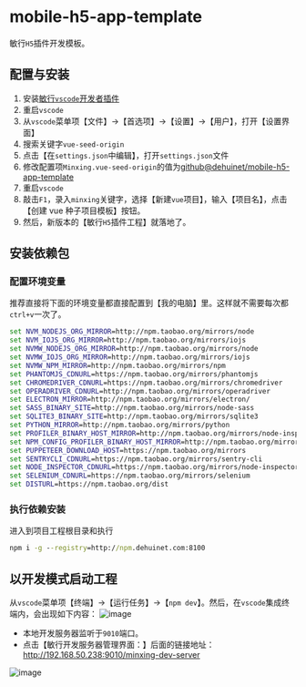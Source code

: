 # mobile-h5-app-template

敏行`H5`插件开发模板。

## 配置与安装

1. 安装[敏行`vscode`开发者插件](https://marketplace.visualstudio.com/items?itemName=minxing.vscode-minxing-extension)
2. 重启`vscode`
3. 从`vscode`菜单项【文件】->【首选项】->【设置】->【用户】，打开【设置界面】
4. 搜索关键字`vue-seed-origin`
5. 点击【在`settings.json`中编辑】，打开`settings.json`文件
6. 修改配置项`Minxing.vue-seed-origin`的值为[github@dehuinet/mobile-h5-app-template](https://github.com/dehuinet/mobile-h5-app-template/)
7. 重启`vscode`
8. 敲击`F1`，录入`minxing`关键字，选择【新建`vue`项目】，输入【项目名】，点击【创建 vue 种子项目模板】按钮。
9. 然后，新版本的【敏行`H5`插件工程】就落地了。

## 安装依赖包

### 配置环境变量

推荐直接将下面的环境变量都直接配置到【我的电脑】里。这样就不需要每次都`ctrl+v`一次了。

```bat
set NVM_NODEJS_ORG_MIRROR=http://npm.taobao.org/mirrors/node
set NVM_IOJS_ORG_MIRROR=http://npm.taobao.org/mirrors/iojs
set NVMW_NODEJS_ORG_MIRROR=http://npm.taobao.org/mirrors/node
set NVMW_IOJS_ORG_MIRROR=http://npm.taobao.org/mirrors/iojs
set NVMW_NPM_MIRROR=http://npm.taobao.org/mirrors/npm
set PHANTOMJS_CDNURL=https://npm.taobao.org/mirrors/phantomjs
set CHROMEDRIVER_CDNURL=https://npm.taobao.org/mirrors/chromedriver
set OPERADRIVER_CDNURL=http://npm.taobao.org/mirrors/operadriver
set ELECTRON_MIRROR=http://npm.taobao.org/mirrors/electron/
set SASS_BINARY_SITE=http://npm.taobao.org/mirrors/node-sass
set SQLITE3_BINARY_SITE=http://npm.taobao.org/mirrors/sqlite3
set PYTHON_MIRROR=http://npm.taobao.org/mirrors/python
set PROFILER_BINARY_HOST_MIRROR=http://npm.taobao.org/mirrors/node-inspector/
set NPM_CONFIG_PROFILER_BINARY_HOST_MIRROR=http://npm.taobao.org/mirrors/node-inspector/
set PUPPETEER_DOWNLOAD_HOST=https://npm.taobao.org/mirrors
set SENTRYCLI_CDNURL=https://npm.taobao.org/mirrors/sentry-cli
set NODE_INSPECTOR_CDNURL=https://npm.taobao.org/mirrors/node-inspector
set SELENIUM_CDNURL=https://npm.taobao.org/mirrors/selenium
set DISTURL=https://npm.taobao.org/dist
```

### 执行依赖安装

进入到项目工程根目录和执行

```bat
npm i -g --registry=http://npm.dehuinet.com:8100
```

## 以开发模式启动工程

从`vscode`菜单项【终端】->【运行任务】->【`npm dev`】。然后，在`vscode`集成终端内，会出现如下内容：  ![image](https://user-images.githubusercontent.com/13935927/153797779-2d2b5041-1dff-469e-b6b2-83e9ac03af07.png)

* 本地开发服务器监听于`9010`端口。
* 点击【敏行开发服务器管理界面：】后面的链接地址：http://192.168.50.238:9010/minxing-dev-server

![image](https://user-images.githubusercontent.com/13935927/153799506-c963619d-b176-4331-aeb9-8babee447789.png)


